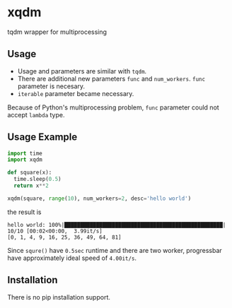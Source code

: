 # xqdm

tqdm wrapper for multiprocessing

## Usage

- Usage and parameters are similar with `tqdm`.
- There are additional new parameters `func` and `num_workers`. `func` parameter is necesary.
- `iterable` parameter became necessary.

Because of Python's multiprocessing problem, `func` parameter could not accept `lambda` type.

## Usage Example

```python
import time
import xqdm

def square(x):
  time.sleep(0.5)
  return x**2

xqdm(square, range(10), num_workers=2, desc='hello world')
```

the result is

```
hello world: 100%|██████████████████████████████████████████████████| 10/10 [00:02<00:00,  3.99it/s]
[0, 1, 4, 9, 16, 25, 36, 49, 64, 81]
```

Since `squre()` have `0.5sec` runtime and there are two worker, progressbar have approximately ideal speed of `4.00it/s`.

## Installation

There is no pip installation support.
